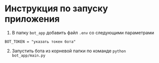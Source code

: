 # Инструкция по запуску приложения

1. В папку `bot_app` добавить файл `.env` со следующими параметрами
```
BOT_TOKEN = "указать токен бота"
```
2. Запустить бота из корневой папки по команде `python bot_app/main.py`
